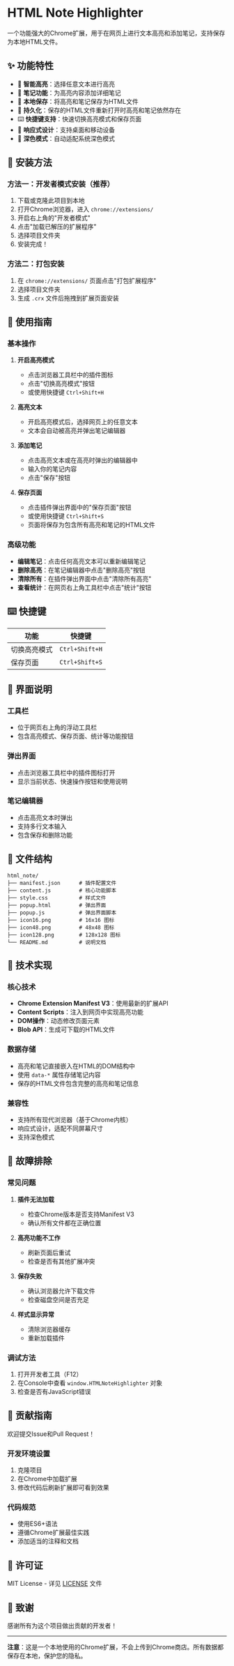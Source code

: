 # HTML Note Highlighter

一个功能强大的Chrome扩展，用于在网页上进行文本高亮和添加笔记，支持保存为本地HTML文件。

## ✨ 功能特性

- 🎯 **智能高亮**：选择任意文本进行高亮
- 📝 **笔记功能**：为高亮内容添加详细笔记
- 💾 **本地保存**：将高亮和笔记保存为HTML文件
- 🔄 **持久化**：保存的HTML文件重新打开时高亮和笔记依然存在
- ⌨️ **快捷键支持**：快速切换高亮模式和保存页面
- 📱 **响应式设计**：支持桌面和移动设备
- 🌙 **深色模式**：自动适配系统深色模式

## 🚀 安装方法

### 方法一：开发者模式安装（推荐）

1. 下载或克隆此项目到本地
2. 打开Chrome浏览器，进入 `chrome://extensions/`
3. 开启右上角的"开发者模式"
4. 点击"加载已解压的扩展程序"
5. 选择项目文件夹
6. 安装完成！

### 方法二：打包安装

1. 在 `chrome://extensions/` 页面点击"打包扩展程序"
2. 选择项目文件夹
3. 生成 `.crx` 文件后拖拽到扩展页面安装

## 📖 使用指南

### 基本操作

1. **开启高亮模式**
   - 点击浏览器工具栏中的插件图标
   - 点击"切换高亮模式"按钮
   - 或使用快捷键 `Ctrl+Shift+H`

2. **高亮文本**
   - 开启高亮模式后，选择网页上的任意文本
   - 文本会自动被高亮并弹出笔记编辑器

3. **添加笔记**
   - 点击高亮文本或在高亮时弹出的编辑器中
   - 输入你的笔记内容
   - 点击"保存"按钮

4. **保存页面**
   - 点击插件弹出界面中的"保存页面"按钮
   - 或使用快捷键 `Ctrl+Shift+S`
   - 页面将保存为包含所有高亮和笔记的HTML文件

### 高级功能

- **编辑笔记**：点击任何高亮文本可以重新编辑笔记
- **删除高亮**：在笔记编辑器中点击"删除高亮"按钮
- **清除所有**：在插件弹出界面中点击"清除所有高亮"
- **查看统计**：在网页右上角工具栏中点击"统计"按钮

## ⌨️ 快捷键

| 功能 | 快捷键 |
|------|--------|
| 切换高亮模式 | `Ctrl+Shift+H` |
| 保存页面 | `Ctrl+Shift+S` |

## 🎨 界面说明

### 工具栏
- 位于网页右上角的浮动工具栏
- 包含高亮模式、保存页面、统计等功能按钮

### 弹出界面
- 点击浏览器工具栏中的插件图标打开
- 显示当前状态、快速操作按钮和使用说明

### 笔记编辑器
- 点击高亮文本时弹出
- 支持多行文本输入
- 包含保存和删除功能

## 📁 文件结构

```
html_note/
├── manifest.json      # 插件配置文件
├── content.js         # 核心功能脚本
├── style.css          # 样式文件
├── popup.html         # 弹出界面
├── popup.js           # 弹出界面脚本
├── icon16.png         # 16x16 图标
├── icon48.png         # 48x48 图标
├── icon128.png        # 128x128 图标
└── README.md          # 说明文档
```

## 🔧 技术实现

### 核心技术
- **Chrome Extension Manifest V3**：使用最新的扩展API
- **Content Scripts**：注入到网页中实现高亮功能
- **DOM操作**：动态修改页面元素
- **Blob API**：生成可下载的HTML文件

### 数据存储
- 高亮和笔记直接嵌入在HTML的DOM结构中
- 使用 `data-*` 属性存储笔记内容
- 保存的HTML文件包含完整的高亮和笔记信息

### 兼容性
- 支持所有现代浏览器（基于Chrome内核）
- 响应式设计，适配不同屏幕尺寸
- 支持深色模式

## 🐛 故障排除

### 常见问题

1. **插件无法加载**
   - 检查Chrome版本是否支持Manifest V3
   - 确认所有文件都在正确位置

2. **高亮功能不工作**
   - 刷新页面后重试
   - 检查是否有其他扩展冲突

3. **保存失败**
   - 确认浏览器允许下载文件
   - 检查磁盘空间是否充足

4. **样式显示异常**
   - 清除浏览器缓存
   - 重新加载插件

### 调试方法

1. 打开开发者工具（F12）
2. 在Console中查看 `window.HTMLNoteHighlighter` 对象
3. 检查是否有JavaScript错误

## 🤝 贡献指南

欢迎提交Issue和Pull Request！

### 开发环境设置

1. 克隆项目
2. 在Chrome中加载扩展
3. 修改代码后刷新扩展即可看到效果

### 代码规范

- 使用ES6+语法
- 遵循Chrome扩展最佳实践
- 添加适当的注释和文档

## 📄 许可证

MIT License - 详见 [LICENSE](LICENSE) 文件

## 🙏 致谢

感谢所有为这个项目做出贡献的开发者！

---

**注意**：这是一个本地使用的Chrome扩展，不会上传到Chrome商店。所有数据都保存在本地，保护您的隐私。 